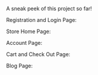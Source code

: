 A sneak peek of this project so far!

Registration and Login Page: 

Store Home Page: 

Account Page:

Cart and Check Out Page: 

Blog Page:
